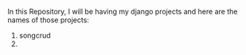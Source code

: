 In this Repository, I will be having my django projects and here are the names of those projects:
1. songcrud
2.
